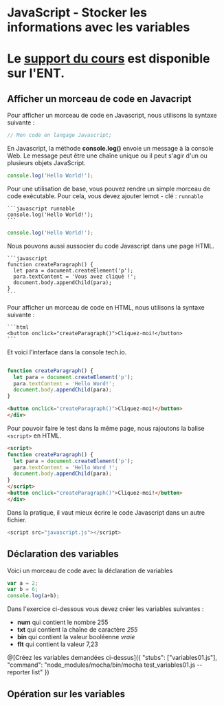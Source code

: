 # JavaScript - Stocker les informations avec les variables

# Le [support du cours](http://ens-info.irem.univ-mrs.fr/wp-content/uploads/05_javascript_debut.pdf) est disponible sur l'ENT.  

## Afficher un morceau de code en Javacript

Pour afficher un morceau de code en Javascript, nous utilisons la syntaxe suivante :

```javascript 
// Mon code en langage Javascript;
```

En Javascript, la méthode __console.log()__ envoie un message à la console Web. Le message peut être une chaîne unique ou il peut s'agir d'un ou plusieurs objets JavaScript.

```javascript 
console.log('Hello World!');
```
Pour une utilisation de base, vous pouvez rendre un simple morceau de code exécutable. Pour cela, vous devez ajouter lemot - clé : `runnable`

````
```javascript runnable
console.log('Hello World!');
```
````

```javascript runnable
console.log('Hello World!');
```
Nous pouvons aussi aussocier du code Javascript dans une page HTML. 

````
```javascript
function createParagraph() {
  let para = document.createElement('p');
  para.textContent = 'Vous avez cliqué !';
  document.body.appendChild(para);
}
```
````
Pour afficher un morceau de code en HTML, nous utilisons la syntaxe suivante :

````
```html
<button onclick="createParagraph()">Cliquez-moi!</button>
```
````
Et voici l'interface dans la console tech.io.

```javascript

function createParagraph() {
  let para = document.createElement('p');
  para.textContent = 'Hello Word!';
  document.body.appendChild(para);
}
```
```html 
<button onclick="createParagraph()">Cliquez-moi!</button>
</div>
```

Pour pouvoir faire le test dans la même page, nous rajoutons la balise `<script>` en HTML.


```html runnable
<script>
function createParagraph() {
  let para = document.createElement('p');
  para.textContent = 'Hello Word !';
  document.body.appendChild(para);
}
</script>
<button onclick="createParagraph()">Cliquez-moi!</button>
</div>

```
Dans la pratique, il vaut mieux écrire le code Javascript dans un autre fichier. 
```javascript
<script src="javascript.js"></script>
```

## Déclaration des variables

Voici un morceau de code avec la déclaration de variables

```javascript 
var a = 2;
var b = 6;
console.log(a+b);
```

Dans l'exercice ci-dessous vous devez créer les variables suivantes : 
- __num__ qui contient le nombre 255  
- __txt__ qui contient la chaîne de caractère *255*  
- __bin__ qui contient la valeur booléenne *vraie*  
- __flt__ qui contient la valeur 7,23  

@[Créez les variables demandées ci-dessus]({ "stubs": ["variables01.js"], "command": "node_modules/mocha/bin/mocha test_variables01.js --reporter list" })

## Opération sur les variables
